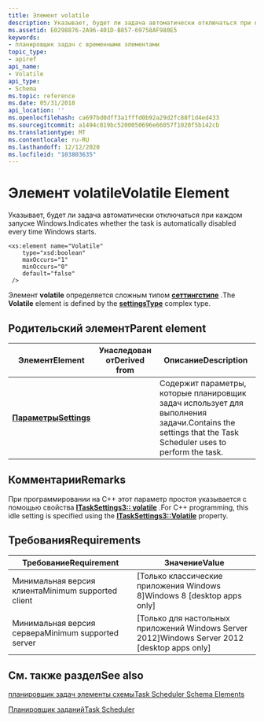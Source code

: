 ```yaml
---
title: Элемент volatile
description: Указывает, будет ли задача автоматически отключаться при каждом запуске Windows.
ms.assetid: E0298876-2A96-401D-B857-69758AF980E5
keywords:
- планировщик задач с временными элементами
topic_type:
- apiref
api_name:
- Volatile
api_type:
- Schema
ms.topic: reference
ms.date: 05/31/2018
api_location: ''
ms.openlocfilehash: ca697bd0dff3a1fffd0b92a29d2fc88f1d4ed433
ms.sourcegitcommit: a1494c819bc5200050696e66057f1020f5b142cb
ms.translationtype: MT
ms.contentlocale: ru-RU
ms.lasthandoff: 12/12/2020
ms.locfileid: "103803635"
---
```

# <a name="volatile-element"></a><span data-ttu-id="665ab-104">Элемент volatile</span><span class="sxs-lookup"><span data-stu-id="665ab-104">Volatile Element</span></span>

<span data-ttu-id="665ab-105">Указывает, будет ли задача автоматически отключаться при каждом запуске Windows.</span><span class="sxs-lookup"><span data-stu-id="665ab-105">Indicates whether the task is automatically disabled every time Windows starts.</span></span>

``` syntax
<xs:element name="Volatile"
    type="xsd:boolean"
    maxOccurs="1"
    minOccurs="0"
    default="false"
 />
```

<span data-ttu-id="665ab-106">Элемент **volatile** определяется сложным типом [**сеттингстипе**](taskschedulerschema-settingstype-complextype.md) .</span><span class="sxs-lookup"><span data-stu-id="665ab-106">The **Volatile** element is defined by the [**settingsType**](taskschedulerschema-settingstype-complextype.md) complex type.</span></span>

## <a name="parent-element"></a><span data-ttu-id="665ab-107">Родительский элемент</span><span class="sxs-lookup"><span data-stu-id="665ab-107">Parent element</span></span>



| <span data-ttu-id="665ab-108">Элемент</span><span class="sxs-lookup"><span data-stu-id="665ab-108">Element</span></span>                                                           | <span data-ttu-id="665ab-109">Унаследован от</span><span class="sxs-lookup"><span data-stu-id="665ab-109">Derived from</span></span> | <span data-ttu-id="665ab-110">Описание</span><span class="sxs-lookup"><span data-stu-id="665ab-110">Description</span></span>                                                                        |
|-------------------------------------------------------------------|--------------|------------------------------------------------------------------------------------|
| [<span data-ttu-id="665ab-111">**Параметры**</span><span class="sxs-lookup"><span data-stu-id="665ab-111">**Settings**</span></span>](taskschedulerschema-settings-tasktype-element.md) |              | <span data-ttu-id="665ab-112">Содержит параметры, которые планировщик задач использует для выполнения задачи.</span><span class="sxs-lookup"><span data-stu-id="665ab-112">Contains the settings that the Task Scheduler uses to perform the task.</span></span><br/> |



## <a name="remarks"></a><span data-ttu-id="665ab-113">Комментарии</span><span class="sxs-lookup"><span data-stu-id="665ab-113">Remarks</span></span>

<span data-ttu-id="665ab-114">При программировании на C++ этот параметр простоя указывается с помощью свойства [**ITaskSettings3:: volatile**](/windows/desktop/api/Taskschd/nf-taskschd-itasksettings3-get_volatile) .</span><span class="sxs-lookup"><span data-stu-id="665ab-114">For C++ programming, this idle setting is specified using the [**ITaskSettings3::Volatile**](/windows/desktop/api/Taskschd/nf-taskschd-itasksettings3-get_volatile) property.</span></span>

## <a name="requirements"></a><span data-ttu-id="665ab-115">Требования</span><span class="sxs-lookup"><span data-stu-id="665ab-115">Requirements</span></span>



| <span data-ttu-id="665ab-116">Требование</span><span class="sxs-lookup"><span data-stu-id="665ab-116">Requirement</span></span> | <span data-ttu-id="665ab-117">Значение</span><span class="sxs-lookup"><span data-stu-id="665ab-117">Value</span></span> |
|-------------------------------------|------------------------------------------------------|
| <span data-ttu-id="665ab-118">Минимальная версия клиента</span><span class="sxs-lookup"><span data-stu-id="665ab-118">Minimum supported client</span></span><br/> | <span data-ttu-id="665ab-119">\[Только классические приложения Windows 8\]</span><span class="sxs-lookup"><span data-stu-id="665ab-119">Windows 8 \[desktop apps only\]</span></span><br/>           |
| <span data-ttu-id="665ab-120">Минимальная версия сервера</span><span class="sxs-lookup"><span data-stu-id="665ab-120">Minimum supported server</span></span><br/> | <span data-ttu-id="665ab-121">\[Только для настольных приложений Windows Server 2012\]</span><span class="sxs-lookup"><span data-stu-id="665ab-121">Windows Server 2012 \[desktop apps only\]</span></span><br/> |



## <a name="see-also"></a><span data-ttu-id="665ab-122">См. также раздел</span><span class="sxs-lookup"><span data-stu-id="665ab-122">See also</span></span>

<dl> <dt>

[<span data-ttu-id="665ab-123">планировщик задач элементы схемы</span><span class="sxs-lookup"><span data-stu-id="665ab-123">Task Scheduler Schema Elements</span></span>](task-scheduler-schema-elements.md)
</dt> <dt>

[<span data-ttu-id="665ab-124">Планировщик заданий</span><span class="sxs-lookup"><span data-stu-id="665ab-124">Task Scheduler</span></span>](task-scheduler-start-page.md)
</dt> </dl>

 

 





